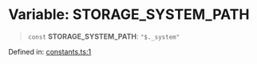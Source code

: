 # Variable: STORAGE\_SYSTEM\_PATH

> `const` **STORAGE\_SYSTEM\_PATH**: `"$._system"`

Defined in: [constants.ts:1](https://github.com/laruss/react-text-game/blob/59d7b8f771aa0b3a193326c59fd60a3d4ca5383b/packages/core/src/constants.ts#L1)
